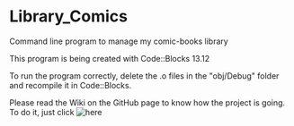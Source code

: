# Library_Comics
Command line program to manage my comic-books library

This program is being created with Code::Blocks 13.12

To run the program correctly, delete the .o files in the "obj/Debug" folder and recompile it in Code::Blocks.

Please read the Wiki on the GitHub page to know how the project is going. To do it, just click ![here](https://github.com/Dregan42/Library_Comics/wiki "Wiki Page")
